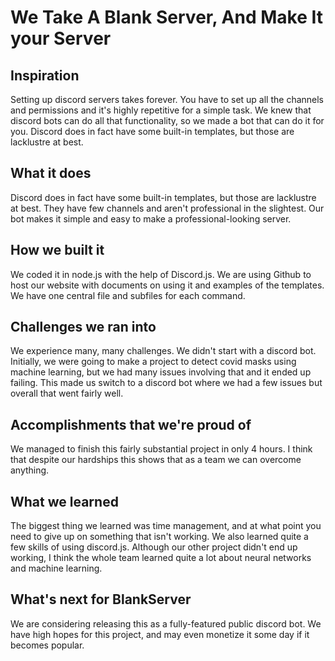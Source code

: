 # We Take A Blank Server, And Make It your Server
## Inspiration
Setting up discord servers takes forever. You have to set up all the channels and permissions and it's highly repetitive for a simple task. We knew that discord bots can do all that functionality, so we made a bot that can do it for you. Discord does in fact have some built-in templates, but those are lacklustre at best.
## What it does
Discord does in fact have some built-in templates, but those are lacklustre at best. They have few channels and aren't professional in the slightest. Our bot makes it simple and easy to make a professional-looking server.
## How we built it
We coded it in node.js with the help of Discord.js. We are using Github to host our website with documents on using it and examples of the templates. We have one central file and subfiles for each command.
## Challenges we ran into
We experience many, many challenges. We didn't start with a discord bot. Initially, we were going to make a project to detect covid masks using machine learning, but we had many issues involving that and it ended up failing. This made us switch to a discord bot where we had a few issues but overall that went fairly well. 
## Accomplishments that we're proud of
We managed to finish this fairly substantial project in only 4 hours. I think that despite our hardships this shows that as a team we can overcome anything.
## What we learned
The biggest thing we learned was time management, and at what point you need to give up on something that isn't working. We also learned quite a few skills of using discord.js. Although our other project didn't end up working, I think the whole team learned quite a lot about neural networks and machine learning.
## What's next for BlankServer
We are considering releasing this as a fully-featured public discord bot. We have high hopes for this project, and may even monetize it some day if it becomes popular.
